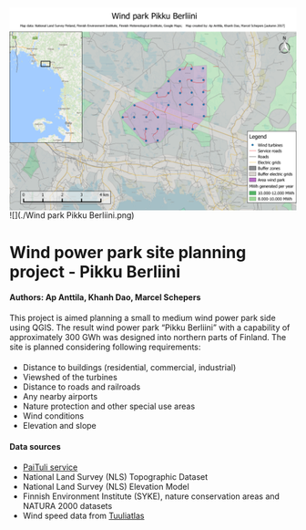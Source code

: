 <img align="left" src="./Wind park Pikku Berliini.png" width="800" > ![](./Wind park Pikku Berliini.png)
# Wind power park site planning project - Pikku Berliini

#### Authors:  Ap Anttila, Khanh Dao, Marcel Schepers

This project is aimed planning a small to medium wind power park side using QGIS.
The result wind power park “Pikku Berliini” with a capability of approximately 
300 GWh was designed into northern parts of Finland. The site is planned considering
following requirements:
#### 
- Distance to buildings (residential, commercial, industrial)
- Viewshed of the turbines
- Distance to roads and railroads
- Any nearby airports
- Nature protection and other special use areas
- Wind conditions
- Elevation and slope

#### Data sources
- [PaiTuli service]
- National Land Survey (NLS) Topographic Dataset
- National Land Survey (NLS) Elevation Model
- Finnish Environment Institute (SYKE), 
nature conservation areas and NATURA 2000 datasets
- Wind speed data from [Tuuliatlas]

[Paituli service]: https://research.csc.fi/paituli
[Tuuliatlas]: http://tuuliatlas.fmi.fi/fi/#
